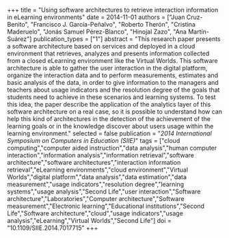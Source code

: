 +++
title = "Using software architectures to retrieve interaction information in eLearning environments"
date = 2014-11-01
authors = ["Juan Cruz-Benito", "Francisco J. García-Peñalvo", "Roberto Therón", "Cristina Maderuelo", "Jonás Samuel Pérez-Blanco", "Hinojal Zazo", "Ana Martín-Suárez"]
publication_types = ["1"]
abstract = "This research paper presents a software architecture based on services and deployed in a cloud environment that retrieves, analyzes and presents information collected from a closed eLearning environment like the Virtual Worlds. This software architecture is able to gather the user interaction in the digital platform, organize the interaction data and to perform measurements, estimates and basic analysis of the data, in order to give information to the managers and teachers about usage indicators and the resolution degree of the goals that students need to achieve in these scenarios and learning systems. To test this idea, the paper describe the application of the analytics layer of this software architecture on a real case, so it is possible to understand how can help this kind of architectures in the detection of the achievement of the learning goals or in the knowledge discover about users usage within the learning environment."
selected = false
publication = "*2014 International Symposium on Computers in Education (SIIE)*"
tags = ["cloud computing","computer aided instruction","data analysis","human computer interaction","information analysis","information retrieval","software architecture","software architectures","interaction information retrieval","eLearning environments","cloud environment","Virtual Worlds","digital platform","data analysis","data estimation","data measurement","usage indicators","resolution degree","learning systems","usage analysis","Second Life","user interaction","Software architecture","Laboratories","Computer architecture","Software measurement","Electronic learning","Educational institutions","Second Life","Software architecture","cloud","usage indicators","usage analysis","eLearning","Virtual Worlds","Second Life"]
doi = "10.1109/SIIE.2014.7017715"
+++
